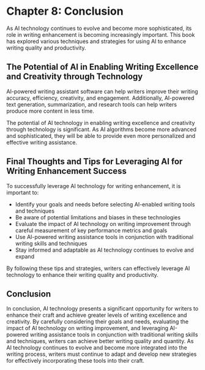 Chapter 8: Conclusion
=====================

As AI technology continues to evolve and become more sophisticated, its role in writing enhancement is becoming increasingly important. This book has explored various techniques and strategies for using AI to enhance writing quality and productivity.

The Potential of AI in Enabling Writing Excellence and Creativity through Technology
------------------------------------------------------------------------------------

AI-powered writing assistant software can help writers improve their writing accuracy, efficiency, creativity, and engagement. Additionally, AI-powered text generation, summarization, and research tools can help writers produce more content in less time.

The potential of AI technology in enabling writing excellence and creativity through technology is significant. As AI algorithms become more advanced and sophisticated, they will be able to provide even more personalized and effective writing assistance.

Final Thoughts and Tips for Leveraging AI for Writing Enhancement Success
-------------------------------------------------------------------------

To successfully leverage AI technology for writing enhancement, it is important to:

* Identify your goals and needs before selecting AI-enabled writing tools and techniques
* Be aware of potential limitations and biases in these technologies
* Evaluate the impact of AI technology on writing improvement through careful measurement of key performance metrics and goals
* Use AI-powered writing assistance tools in conjunction with traditional writing skills and techniques
* Stay informed and adaptable as AI technology continues to evolve and expand

By following these tips and strategies, writers can effectively leverage AI technology to enhance their writing quality and productivity.

Conclusion
----------

In conclusion, AI technology presents a significant opportunity for writers to enhance their craft and achieve greater levels of writing excellence and creativity. By carefully considering their goals and needs, evaluating the impact of AI technology on writing improvement, and leveraging AI-powered writing assistance tools in conjunction with traditional writing skills and techniques, writers can achieve better writing quality and quantity. As AI technology continues to evolve and become more integrated into the writing process, writers must continue to adapt and develop new strategies for effectively incorporating these tools into their craft.

